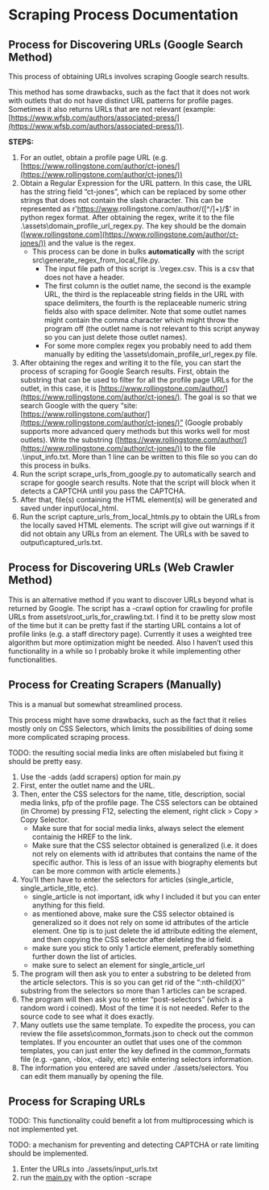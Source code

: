 # Scraping Process Documentation

## Process for Discovering URLs (Google Search Method)

This process of obtaining URLs involves scraping Google search results.

This method has some drawbacks, such as the fact that it does not work with outlets that do not have distinct URL patterns for profile pages. Sometimes it also returns URLs that are not relevant (example: [https://www.wfsb.com/authors/associated-press/](https://www.wfsb.com/authors/associated-press/)).

**STEPS:**

1. For an outlet, obtain a profile page URL (e.g. [https://www.rollingstone.com/author/ct-jones/](https://www.rollingstone.com/author/ct-jones/))
2. Obtain a Regular Expression for the URL pattern. In this case,  the URL has the string field “ct-jones”, which can be replaced by some other strings that does not contain the slash character. This can be represented as r'[https://www](https://www/)\.rollingstone\.com/author/([^/]+)/$' in python regex format. After obtaining the regex, write it to the file .\assets\domain_profile_url_regex.py. The key should be the domain ([www.rollingstone.com](https://www.rollingstone.com/author/ct-jones/)) and the value is the regex.
    - This process can be done in bulks **automatically** with the script src\generate_regex_from_local_file.py.
        - The input file path of this script is .\regex.csv. This is a csv that does not have a header.
        - The first column is the outlet name, the second is the example URL, the third is the replaceable string fields in the URL with space delimiters, the fourth is the replaceable numeric string fields also with space delimiter. Note that some outlet names might contain the comma character which might throw the program off (the outlet name is not relevant to this script anyway so you can just delete those outlet names).
        - For some more complex regex you probably need to add them manually by editing the \assets\domain_profile_url_regex.py file.
3. After obtaining the regex and writing it to the file, you can start the process of scraping for Google Search results. First, obtain the substring that can be used to filter for all the profile page URLs for the outlet, in this case, it is [https://www.rollingstone.com/author/](https://www.rollingstone.com/author/ct-jones/). The goal is so that we search Google with the query “site:[https://www.rollingstone.com/author/](https://www.rollingstone.com/author/ct-jones/)” (Google probably supports more advanced query methods but this works well for most outlets). Write the substring ([https://www.rollingstone.com/author/](https://www.rollingstone.com/author/ct-jones/)) to the file .\input_info.txt. More than 1 line can be written to this file so you can do this process in bulks.
4. Run the script scrape_urls_from_google.py to automatically search and scrape for google search results. Note that the script will block when it detects a CAPTCHA until you pass the CAPTCHA.
5. After that, file(s) containing the HTML element(s) will be generated and saved under input\local_html.
6. Run the script capture_urls_from_local_htmls.py to obtain the URLs from the locally saved HTML elements. The script will give out warnings if it did not obtain any URLs from an element. The URLs with be saved to output\captured_urls.txt.

## Process for Discovering URLs (Web Crawler Method)

This is an alternative method if you want to discover URLs beyond what is returned by Google. The script has a -crawl option for crawling for profile URLs from assets\root_urls_for_crawling.txt. I find it to be pretty slow most of the time but it can be pretty fast if the starting URL contains a lot of profile links (e.g. a staff directory page). Currently it uses a weighted tree algorithm but more optimization might be needed. Also I haven’t used this functionality in a while so I probably broke it while implementing other functionalities.

## Process for Creating Scrapers (Manually)

This is a manual but somewhat streamlined process.

This process might have some drawbacks, such as the fact that it relies mostly only on CSS Selectors, which limits the possibilities of doing some more complicated scraping process.

TODO: the resulting social media links are often mislabeled but fixing it should be pretty easy.

1. Use the -adds (add scrapers) option for main.py
2. First, enter the outlet name and the URL.
3. Then, enter the CSS selectors for the name, title, description, social media links, pfp of the profile page. The CSS selectors can be obtained (in Chrome) by pressing F12, selecting the element, right click > Copy > Copy Selector. 
    - Make sure that for social media links, always select the <a/> element containig the HREF to the link.
    - Make sure that the CSS selector obtained is generalized (i.e. it does not rely on elements with id attributes that contains the name of the specific author. This is less of an issue with biography elements but can be more common with article elements.)
4. You’ll then have to enter the selectors for articles (single_article, single_article_title, etc).
    - single_article is not important,  idk why I included it but you can enter anything for this field.
    - as mentioned above, make sure the CSS selector obtained is generalized so it does not rely on some id attributes of the article element. One tip is to just delete the id attribute editing the element, and then copying the CSS selector after deleting the id field.
    - make sure you stick to only 1 article element, preferably something further down the list of articles.
    - make sure to select an <a/> element for single_article_url
5. The program will then ask you to enter a substring to be deleted from the article selectors. This is so you can get rid of the “:nth-child(X)” substring from the selectors so more than 1 articles can be scraped.
6. The program will then ask you to enter “post-selectors” (which is a random word i coined). Most of the time it is not needed. Refer to the source code to see what it does exactly.
7. Many outlets use the same template. To expedite the process, you can review the file assets\common_formats.json to check out the common templates. If you encounter an outlet that uses one of the common templates, you can just enter the key defined in the common_formats file (e.g. -gann, -blox, -daily, etc) while entering selectors information.
8. The information you entered are saved under ./assets/selectors. You can edit them manually by opening the file.

## Process for Scraping URLs

TODO: This functionality could benefit a lot from multiprocessing which is not implemented yet. 

TODO: a mechanism for preventing and detecting CAPTCHA or rate limiting should be implemented.

1. Enter the URLs into ./assets/input_urls.txt
2. run the [main.py](http://main.py) with the option -scrape